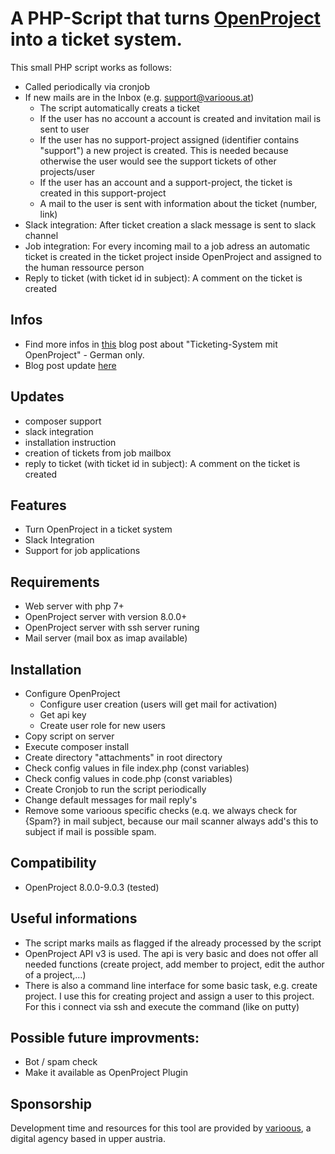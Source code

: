# A PHP-Script that turns [OpenProject](https://www.openproject.org/) into a ticket system.
This small PHP script works as follows:
* Called periodically via cronjob
* If new mails are in the Inbox (e.g. support@varioous.at)
  * The script automatically creats a ticket
  * If the user has no account a account is created and invitation mail is sent to user 
  * If the user has no support-project assigned (identifier contains "support") a new project is created. This is needed because otherwise the user would see the support tickets of other projects/user
  * If the user has an account and a support-project, the ticket is created in this support-project
  * A mail to the user is sent with information about the ticket (number, link)
* Slack integration: After ticket creation a slack message is sent to slack channel
* Job integration: For every incoming mail to a job adress an automatic ticket is created in the ticket project inside OpenProject and assigned to the human ressource person
* Reply to ticket (with ticket id in subject): A comment on the ticket is created

## Infos
* Find more infos in [this](https://varioous.at/blog/ticketing-system-mit-openproject/) blog post about "Ticketing-System mit OpenProject" - German only.
* Blog post update [here](https://varioous.at/blog/ticketing-system-mit-openproject-update/)

## Updates
* composer support
* slack integration
* installation instruction
* creation of tickets from job mailbox
* reply to ticket (with ticket id in subject): A comment on the ticket is created

## Features
* Turn OpenProject in a ticket system
* Slack Integration
* Support for job applications

## Requirements
* Web server with php 7+
* OpenProject server with version 8.0.0+
* OpenProject server with ssh server runing
* Mail server (mail box as imap available)

## Installation
* Configure OpenProject 
  * Configure user creation (users will get mail for activation)
  * Get api key
  * Create user role for new users
* Copy script on server
* Execute composer install
* Create directory "attachments" in root directory
* Check config values in file index.php (const variables)
* Check config values in code.php (const variables)
* Create Cronjob to run the script periodically
* Change default messages for mail reply's
* Remove some varioous specific checks (e.q. we always check for {Spam?} in mail subject, because our mail scanner always add's this to subject if mail is possible spam.

## Compatibility
* OpenProject 8.0.0-9.0.3 (tested)

## Useful informations
* The script marks mails as flagged if the already processed by the script
* OpenProject API v3 is used. The api is very basic and does not offer all needed functions (create project, add member to project, edit the author of a project,...)
* There is also a command line interface for some basic task, e.g. create project. I use this for creating project and assign a user to this project. For this i connect via ssh and execute the command (like on putty)

## Possible future improvments:
* Bot / spam check
* Make it available as OpenProject Plugin

## Sponsorship
Development time and resources for this tool are provided by [varioous](https://varioous.at/), a digital agency based in upper austria.
